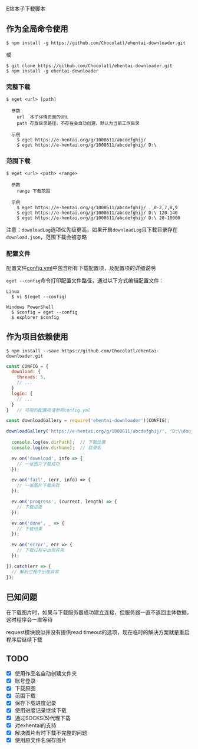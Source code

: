 E站本子下载脚本

## 作为全局命令使用

```
$ npm install -g https://github.com/Chocolatl/ehentai-downloader.git
```

或

```
$ git clone https://github.com/Chocolatl/ehentai-downloader.git
$ npm install -g ehentai-downloader
```

### 完整下载

```
$ eget <url> [path]

  参数
    url  本子详情页面的URL
    path 存放目录路径，不存在会自动创建，默认为当前工作目录

  示例
    $ eget https://e-hentai.org/g/1008611/abcdefghij/
    $ eget https://e-hentai.org/g/1008611/abcdefghij/ D:\
```

### 范围下载

```
$ eget <url> <path> <range>

  参数
    range 下载范围

  示例
    $ eget https://e-hentai.org/g/1008611/abcdefghij/ . 0-2,7,8,9
    $ eget https://e-hentai.org/g/1008611/abcdefghij/ D:\ 120-140
    $ eget https://e-hentai.org/g/1008611/abcdefghij/ D:\ 20-10000
```

注意：`downloadLog`选项优先级更高，如果开启`downloadLog`且下载目录存在`download.json`，范围下载会被忽略

### 配置文件

配置文件[config.yml](https://github.com/Chocolatl/ehentai-downloader/blob/master/config.yml)中包含所有下载配置项，及配置项的详细说明

`eget --config`命令打印配置文件路径，通过以下方式编辑配置文件：

```
Linux
  $ vi $(eget --config)

Windows PowerShell
  $ $config = eget --config
  $ explorer $config
```

## 作为项目依赖使用

```
$ npm install --save https://github.com/Chocolatl/ehentai-downloader.git
```

```js
const CONFIG = {
  download: {
    threads: 5,
    // ...
  }
  login: {
    // ...
  }
}   // 可用的配置项请参照config.yml

const downloadGallery = require('ehentai-downloader')(CONFIG);

downloadGallery('https://e-hentai.org/g/1008611/abcdefghij/', 'D:\\doujinshi').then(ev => {
  
  console.log(ev.dirPath);  // 下载位置
  console.log(ev.dirName);  // 目录名

  ev.on('download', info => {
    // 一张图片下载成功
  });

  ev.on('fail', (err, info) => {
    // 一张图片下载失败
  });

  ev.on('progress', (current, length) => {
    // 下载进度
  });

  ev.on('done', _ => {
    // 下载结束
  });

  ev.on('error', err => {
    // 下载过程中出现异常
  });

}).catch(err => {
  // 解析过程中出现异常
});
```

## 已知问题

在下载图片时，如果与下载服务器成功建立连接，但服务器一直不返回主体数据，这时程序会一直等待

request模块貌似并没有提供read timeout的选项，现在临时的解决方案就是重启程序后继续下载

## TODO

- [x] 使用作品名自动创建文件夹
- [x] 账号登录
- [x] 下载原图
- [x] 范围下载
- [x] 保存下载进度记录
- [x] 使用进度记录继续下载
- [x] 通过SOCKS(5)代理下载
- [x] 对exhentai的支持
- [x] 解决图片有时下载不完整的问题
- [x] 使用原文件名保存图片